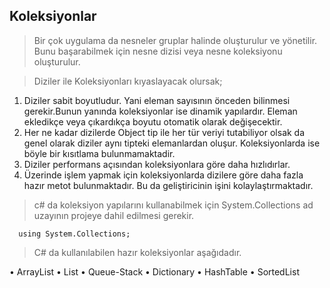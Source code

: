 ## Koleksiyonlar ## 

> Bir çok uygulama da  nesneler gruplar halinde oluşturulur ve yönetilir. Bunu başarabilmek için nesne dizisi veya nesne koleksiyonu oluşturulur.

> Diziler ile Koleksiyonları kıyaslayacak olursak;

  1. Diziler sabit boyutludur. Yani eleman sayısının önceden bilinmesi gerekir.Bunun yanında koleksiyonlar ise dinamik yapılardır. Eleman ekledikçe veya çıkardıkça boyutu otomatik olarak değişecektir.
  2. Her ne kadar dizilerde  Object tip ile her tür veriyi tutabiliyor olsak da genel olarak diziler aynı tipteki elemanlardan oluşur. Koleksiyonlarda ise böyle bir kısıtlama bulunmamaktadir.
  3. Diziler performans açısından koleksiyonlara göre daha hızlıdırlar. 
  4. Üzerinde işlem yapmak için koleksiyonlarda dizilere göre daha fazla hazır metot bulunmaktadır. Bu da geliştiricinin işini kolaylaştırmaktadır.

> c# da koleksiyon yapılarını kullanabilmek için System.Collections ad uzayının projeye  dahil edilmesi gerekir.

```
  using System.Collections;
```

> C# da kullanılabilen hazır koleksiyonlar aşağıdadır.

  • ArrayList
  • List
  • Queue-Stack
  • Dictionary
  • HashTable
  • SortedList

 
